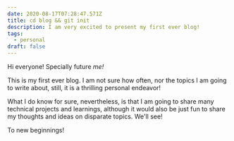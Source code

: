 ```yaml
---
date: 2020-08-17T07:28:47.571Z
title: cd blog && git init
description: I am very excited to present my first ever blog!
tags:
  - personal
draft: false
---
```


Hi everyone! Specially future _me!_

This is my first ever blog. I am not sure how often, nor the topics I am going to write about, still, it is a thrilling personal endeavor!

What I do know for sure, nevertheless, is that I am going to share many technical projects and learnings, although it would also be just fun to share my thoughts and ideas on disparate topics. We'll see!

To new beginnings!
